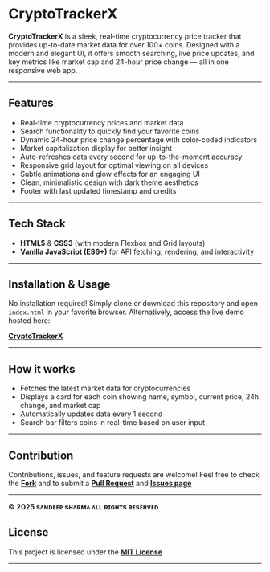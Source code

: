 # CryptoTrackerX

**CryptoTrackerX** is a sleek, real-time cryptocurrency price tracker that provides up-to-date market data for over 100+ coins. Designed with a modern and elegant UI, it offers smooth searching, live price updates, and key metrics like market cap and 24-hour price change — all in one responsive web app.

---

## Features

- Real-time cryptocurrency prices and market data  
- Search functionality to quickly find your favorite coins  
- Dynamic 24-hour price change percentage with color-coded indicators  
- Market capitalization display for better insight  
- Auto-refreshes data every second for up-to-the-moment accuracy  
- Responsive grid layout for optimal viewing on all devices  
- Subtle animations and glow effects for an engaging UI  
- Clean, minimalistic design with dark theme aesthetics  
- Footer with last updated timestamp and credits  

---

## Tech Stack

- **HTML5** & **CSS3** (with modern Flexbox and Grid layouts)  
- **Vanilla JavaScript (ES6+)** for API fetching, rendering, and interactivity    

---

## Installation & Usage

No installation required! Simply clone or download this repository and open `index.html` in your favorite browser. Alternatively, access the live demo hosted here:

**[CryptoTrackerX](https://itzsandeepshrma.github.io/CryptoTrackerX/)**

---

## How it works

- Fetches the latest market data for cryptocurrencies 
- Displays a card for each coin showing name, symbol, current price, 24h change, and market cap  
- Automatically updates data every 1 second  
- Search bar filters coins in real-time based on user input  

---

## Contribution

Contributions, issues, and feature requests are welcome! Feel free to check the 
**[Fork](https://github.com/itzsandeepshrma/CryptoTrackerX/fork)** and to submit a **[Pull Request](https://github.com/itzsandeepshrma/CryptoTrackerX/pulls)** and **[Issues page](https://github.com/itzsandeepshrma/CryptoTrackerX/issues)**

---

**© 2025 sᴧɴᴅᴇᴇᴘ sʜᴧʀᴍᴧ ᴧʟʟ ʀɪɢʜᴛs ʀᴇsᴇʀᴠᴇᴅ**

## License

This project is licensed under the **[MIT License](https://github.com/itzsandeepshrma/CryptoTrackerX/blob/main/LICENSE)**

---

